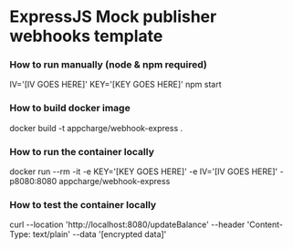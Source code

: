 # ExpressJS Mock publisher webhooks template
### How to run manually (node & npm required)
IV='[IV GOES HERE]' KEY='[KEY GOES HERE]' npm start

### How to build docker image
docker build -t appcharge/webhook-express .

### How to run the container locally
docker run --rm -it -e KEY='[KEY GOES HERE]' -e IV='[IV GOES HERE]' -p8080:8080 appcharge/webhook-express

### How to test the container locally
curl --location 'http://localhost:8080/updateBalance' --header 'Content-Type: text/plain' --data '[encrypted data]'
